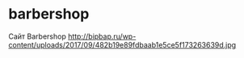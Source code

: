 # barbershop
Сайт Barbershop
<img>http://bipbap.ru/wp-content/uploads/2017/09/482b19e89fdbaab1e5ce5f173263639d.jpg</img>
